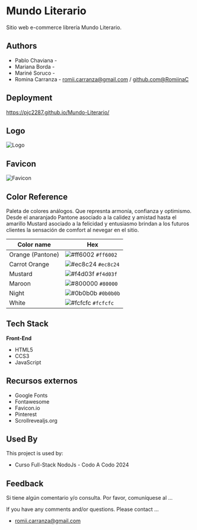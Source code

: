 
# Mundo Literario

Sitio web e-commerce librería Mundo Literario. 


## Authors

- Pablo Chaviana -
- Mariana Borda -
- Mariné Soruco - 
- Romina Carranza - [romii.carranza@gmail.com](mailto:romii.carranza@gmail.com) / [github.com@RomiinaC](https://github.com/RomiinaC) 


## Deployment

https://pjc2287.github.io/Mundo-Literario/




## Logo
![Logo](https://github.com/pjc2287/Mundo-Literario/blob/main/images/logo/logo-mundo-literario.png?raw=true)

## Favicon
![Favicon](https://raw.githubusercontent.com/pjc2287/Mundo-Literario/main/images/favicon/favicon.ico)

## Color Reference
 
Paleta de colores análogos. Que represnta armonía, confianza y optimismo. Desde el anaranjado Pantone asociado a la calidez y amistad hasta el amarillo Mustard asociado a la felicidad  y entusiasmo brindan a los futuros clientes la sensación de comfort al nevegar en el sitio.

| Color name | Hex  |
| ----------------- | ------------------------------------------------------------------ |
| Orange (Pantone) |![#ff6002](https://placehold.co/15x15/ff6002/ff6002.png) `#ff6002` |
| Carrot Orange | ![#ec8c24](https://placehold.co/15x15/ec8c24/ec8c24.png) `#ec8c24` |
| Mustard | ![#f4d03f](https://placehold.co/15x15/f4d03f/f4d03f.png) `#f4d03f` |
| Maroon | ![#800000](https://placehold.co/15x15/800000/800000.png) `#80000` |
| Night | ![#0b0b0b](https://placehold.co/15x15/0b0b0b/0b0b0b.png) `#0b0b0b` |
| White | ![#fcfcfc](https://placehold.co/15x15/fcfcfc/fcfcfc.png) `#fcfcfc` |


## Tech Stack

**Front-End**
* HTML5
* CCS3
* JavaScript



## Recursos externos

* Google Fonts
* Fontawesome 
* Favicon.io
* Pinterest
* Scrollrevealjs.org
## Used By

This project is used by:

- Curso Full-Stack NodoJs - Codo A Codo 2024



## Feedback


Si tiene algún comentario y/o consulta. Por favor, comuníquese al ...

If you have any comments and/or questions. Please contact ...

* romii.carranza@gmail.com